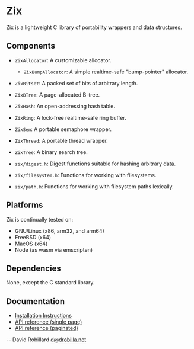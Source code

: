 Zix
===

Zix is a lightweight C library of portability wrappers and data structures.

Components
----------

  * `ZixAllocator`: A customizable allocator.
    * `ZixBumpAllocator`: A simple realtime-safe "bump-pointer" allocator.
  * `ZixBitset`: A packed set of bits of arbitrary length.
  * `ZixBTree`: A page-allocated B-tree.
  * `ZixHash`: An open-addressing hash table.
  * `ZixRing`: A lock-free realtime-safe ring buffer.
  * `ZixSem`: A portable semaphore wrapper.
  * `ZixThread`: A portable thread wrapper.
  * `ZixTree`: A binary search tree.

  * `zix/digest.h`: Digest functions suitable for hashing arbitrary data.
  * `zix/filesystem.h`: Functions for working with filesystems.
  * `zix/path.h`: Functions for working with filesystem paths lexically.

Platforms
---------

Zix is continually tested on:

  * GNU/Linux (x86, arm32, and arm64)
  * FreeBSD (x64)
  * MacOS (x64)
  * Node (as wasm via emscripten)

Dependencies
------------

None, except the C standard library.

Documentation
-------------

  * [Installation Instructions](INSTALL.md)
  * [API reference (single page)](https://drobilla.gitlab.io/zix/doc/singlehtml)
  * [API reference (paginated)](https://drobilla.gitlab.io/zix/doc/html)

 -- David Robillard <d@drobilla.net>

